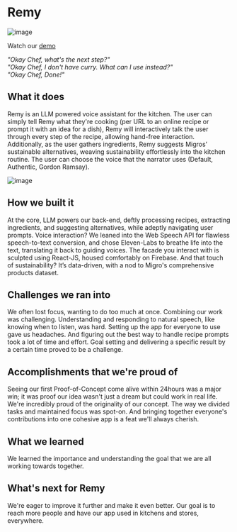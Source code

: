 # Remy

![image](https://github.com/SimonIyamu/hackzurich23/assets/28822566/abff99d4-f81b-4de9-910f-dd419ac672f7)


Watch our [demo](https://youtu.be/Ygs8dQEqntM)

_"Okay Chef, what's the next step?"_  
_"Okay Chef, I don't have curry. What can I use instead?"_  
_"Okay Chef, Done!"_ 

## What it does
Remy is an LLM powered voice assistant for the kitchen. The user can simply tell Remy what they're cooking (per URL to an online recipe or prompt it with an idea for a dish), Remy will interactively talk the user through every step of the recipe, allowing hand-free interaction. Additionally, as the user gathers ingredients, Remy suggests Migros’ sustainable alternatives, weaving sustainability effortlessly into the kitchen routine. The user can choose the voice that the narrator uses (Default, Authentic, Gordon Ramsay).

![image](https://github.com/SimonIyamu/hackzurich23/assets/28822566/208bf09b-ad8f-4787-bae7-5a722cbc16db)

## How we built it
At the core, LLM powers our back-end, deftly processing recipes, extracting ingredients, and suggesting alternatives, while adeptly navigating user prompts. Voice interaction? We leaned into the Web Speech API for flawless speech-to-text conversion, and chose Eleven-Labs to breathe life into the text, translating it back to guiding voices. The facade you interact with is sculpted using React-JS, housed comfortably on Firebase. And that touch of sustainability? It’s data-driven, with a nod to Migro's comprehensive products dataset.

## Challenges we ran into
We often lost focus, wanting to do too much at once. Combining our work was challenging. Understanding and responding to natural speech, like knowing when to listen, was hard. Setting up the app for everyone to use gave us headaches. And figuring out the best way to handle recipe prompts took a lot of time and effort. Goal setting and delivering a specific result by a certain time proved to be a challenge.

## Accomplishments that we're proud of
Seeing our first Proof-of-Concept come alive within 24hours was a major win; it was proof our idea wasn't just a dream but could work in real life. We're incredibly proud of the originality of our concept. The way we divided tasks and maintained focus was spot-on. And bringing together everyone's contributions into one cohesive app is a feat we'll always cherish.

## What we learned
We learned the importance and understanding the goal that we are all working towards together.

## What's next for Remy
We're eager to improve it further and make it even better. Our goal is to reach more people and have our app used in kitchens and stores, everywhere.
